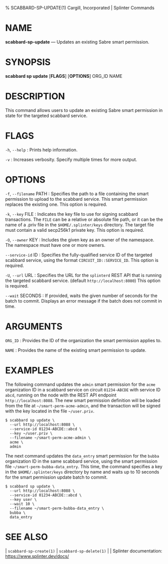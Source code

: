 % SCABBARD-SP-UPDATE(1) Cargill, Incorporated | Splinter Commands

NAME
====

**scabbard-sp-update** — Updates an existing Sabre smart permission.

SYNOPSIS
========

**scabbard sp update** \[**FLAGS**\] \[**OPTIONS**\] ORG_ID NAME

DESCRIPTION
===========
This command allows users to update an existing Sabre smart permission in state
for the targeted scabbard service.

FLAGS
=====
`-h`, `--help`
: Prints help information.

`-v`
: Increases verbosity. Specify multiple times for more output.

OPTIONS
=======
`-f`, `--filename` PATH
: Specifies the path to a file containing the smart permission to upload to the
  scabbard service. This smart permission replaces the existing one. This option
  is required.

`-k`, `--key` FILE
: Indicates the key file to use for signing scabbard transactions. The `FILE`
  can be a relative or absolute file path, or it can be the name of a .priv file
  in the `$HOME/.splinter/keys` directory. The target file must contain a valid
  secp256k1 private key. This option is required.

`-O`, `--owner` KEY
: Includes the given key as an owner of the namespace. The namespace must have
  one or more owners.

`--service-id` ID
: Specifies the fully-qualified service ID of the targeted scabbard service,
  using the format `CIRCUIT_ID::SERVICE_ID`. This option is required.

`-U`, `--url` URL
: Specifies the URL for the `splinterd` REST API that is running the targeted
  scabbard service. (default `http://localhost:8080`) This option is required.

`--wait` SECONDS
: If provided, waits the given number of seconds for the batch to commit.
  Displays an error message if the batch does not commit in time.

ARGUMENTS
=========
`ORG_ID`
: Provides the ID of the organization the smart permission applies to.

`NAME`
: Provides the name of the existing smart permission to update.

EXAMPLES
========
The following command updates the `admin` smart permission for the `acme`
organization ID in a scabbard service on circuit `01234-ABCDE` with service ID
`abcd`, running on the node with the REST API endpoint `http://localhost:8088`.
The new smart permission definition will be loaded from the file at
`~/smart-perm-acme-admin`, and the transaction will be signed with the key
located in the file `~/user.priv`.

```
$ scabbard sp update \
  --url http://localhost:8088 \
  --service-id 01234-ABCDE::abcd \
  --key ~/user.priv \
  --filename ~/smart-perm-acme-admin \
  acme \
  admin
```

The next command updates the `data_entry` smart permission for the `bubba`
organization ID in the same scabbard service, using the smart permission file
`~/smart-perm-bubba-data_entry`. This time, the command specifies a key in the
`$HOME/.splinter/keys` directory by name and waits up to 10 seconds for the
smart permission update batch to commit.

```
$ scabbard sp update \
  --url http://localhost:8088 \
  --service-id 01234-ABCDE::abcd \
  --key user \
  --wait 10 \
  --filename ~/smart-perm-bubba-data_entry \
  bubba \
  data_entry
```

SEE ALSO
========
| `scabbard-sp-create(1)`
| `scabbard-sp-delete(1)`
|
| Splinter documentation: https://www.splinter.dev/docs/
